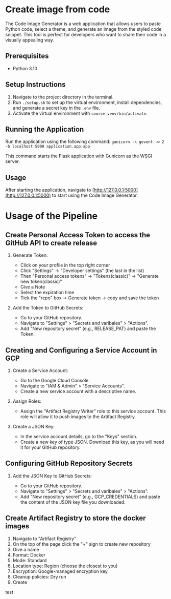 # Create image from code

The Code Image Generator is a web application that allows users to paste Python code, select a theme, and generate an image from the styled code snippet. This tool is perfect for developers who want to share their code in a visually appealing way.

## Prerequisites

- Python 3.10

## Setup Instructions

1. Navigate to the project directory in the terminal.
2. Run `./setup.sh` to set up the virtual environment, install dependencies, and generate a secret key in the `.env` file.
3. Activate the virtual environment with `source venv/bin/activate`.

## Running the Application

Run the application using the following command:
`gunicorn -k gevent -w 2 -b localhost:5000 application.app:app`

This command starts the Flask application with Gunicorn as the WSGI server.

## Usage

After starting the application, navigate to [http://127.0.0.1:5000](http://127.0.0.1:5000) to start using the Code Image Generator.

# Usage of the Pipeline

## Create Personal Access Token to access the GitHub API to create release

1. Generate Token:

   - Click on your profile in the top right corner
   - Click "Settings" -> "Developer settings" (the last in the list)
   - Then "Personal access tokens" -> "Tokens(classic)" -> "Generate new token(classic)"
   - Give a Note
   - Select the expiration time
   - Tick the "repo" box -> Generate token -> copy and save the token

2. Add the Token to GitHub Secrets:

   - Go to your GitHub repository.
   - Navigate to "Settings" > "Secrets and varibales" > "Actions".
   - Add "New repository secret" (e.g., RELEASE_PAT) and paste the Token.

## Creating and Configuring a Service Account in GCP

1. Create a Service Account:

   - Go to the Google Cloud Console.
   - Navigate to "IAM & Admin" > "Service Accounts".
   - Create a new service account with a descriptive name.

2. Assign Roles:

   - Assign the "Artifact Registry Writer" role to this service account. This role will allow it to push images to the Artifact Registry.

3. Create a JSON Key:

   - In the service account details, go to the "Keys" section.
   - Create a new key of type JSON. Download this key, as you will need it for your GitHub repository.

## Configuring GitHub Repository Secrets

1. Add the JSON Key to GitHub Secrets:

   - Go to your GitHub repository.
   - Navigate to "Settings" > "Secrets and varibales" > "Actions".
   - Add "New repository secret" (e.g., GCP_CREDENTIALS) and paste the content of the JSON key file you downloaded.

## Create Artifact Registry to store the docker images

1. Navigato to "Artifact Registry"
2. On the top of the page click the "+" sign to create new repository
3. Give a name
4. Format: Docker
5. Mode: Standard
6. Location type: Region (choose the closest to you)
7. Encryption: Google-managed encryption key
8. Cleanup policies: Dry run
9. Create

test
